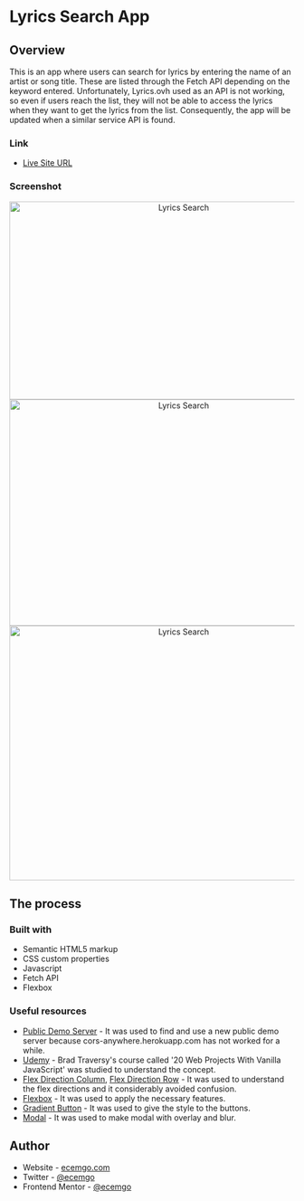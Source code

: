 # Lyrics Search App

## Overview

This is an app where users can search for lyrics by entering the name of an artist or song title. These are listed through the Fetch API depending on the keyword entered. Unfortunately, Lyrics.ovh used as an API is not working, so even if users reach the list, they will not be able to access the lyrics when they want to get the lyrics from the list. Consequently, the app will be updated when a similar service API is found.

### Link

- [Live Site URL](https://ecemgo-lyrics-search-app.netlify.app)

### Screenshot

<div align="center">
<img src="https://user-images.githubusercontent.com/13468728/222134034-973ccff3-a403-457d-ab95-de9ed888a6c0.jpg" title="Lyrics Search" alt="Lyrics Search" width="600" height="350"/>
<img src="https://user-images.githubusercontent.com/13468728/222134288-ba5870c9-f3f9-459a-a39a-3b4bda3652bc.jpg" title="Lyrics Search" alt="Lyrics Search" width="600" height="400"/>
<img src="https://user-images.githubusercontent.com/13468728/222134484-0f26b33c-0e30-4ed1-acf0-24f10736e826.jpg" title="Lyrics Search" alt="Lyrics Search" width="600" height="450"/>
</div>

## The process

### Built with

- Semantic HTML5 markup
- CSS custom properties
- Javascript
- Fetch API
- Flexbox

### Useful resources

- [Public Demo Server](https://github.com/Rob--W/cors-anywhere/issues/301) - It was used to find and use a new public demo server because cors-anywhere.herokuapp.com has not worked for a while.
- [Udemy](https://www.udemy.com/course/web-projects-with-vanilla-javascript/) - Brad Traversy's course called '20 Web Projects With Vanilla JavaScript' was studied to understand the concept.
- [Flex Direction Column](https://dirask.com/posts/CSS-justify-content-in-flexbox-flex-direction-column-DNbAJD), [Flex Direction Row](https://dirask.com/posts/CSS-justify-content-in-flexbox-flex-direction-row-1enA8D) - It was used to understand the flex directions and it considerably avoided confusion.
- [Flexbox](https://developer.mozilla.org/en-US/docs/Web/CSS/align-content) - It was used to apply the necessary features.
- [Gradient Button](https://codepen.io/pirrera/pen/bqVeGx) - It was used to give the style to the buttons.
- [Modal](https://codepen.io/evavic44/pen/zYjjzoV) - It was used to make modal with overlay and blur.

## Author

- Website - [ecemgo.com](https://www.ecemgo.com/)
- Twitter - [@ecemgo](https://twitter.com/ecemgo)
- Frontend Mentor - [@ecemgo](https://www.frontendmentor.io/profile/ecemgo)
